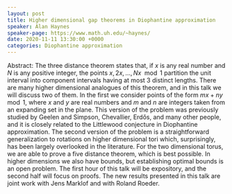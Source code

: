 ```yaml
---
layout: post
title: Higher dimensional gap theorems in Diophantine approximation
speaker: Alan Haynes
speaker-page: https://www.math.uh.edu/~haynes/
date: 2020-11-11 13:30:00 +0000
categories: Diophantine approximation
---
```


Abstract: The three distance theorem states that, if $x$ is any real number and $N$ is any positive integer, the points $x, 2x, … , Nx \mod 1$ partition the unit interval into component intervals having at most $3$ distinct lengths. There are many higher dimensional analogues of this theorem, and in this talk we will discuss two of them. In the first we consider points of the form $mx+ny \mod 1$, where $x$ and $y$ are real numbers and $m$ and $n$ are integers taken from an expanding set in the plane. This version of the problem was previously studied by Geelen and Simpson, Chevallier, Erdős, and many other people, and it is closely related to the Littlewood conjecture in Diophantine approximation. The second version of the problem is a straightforward generalization to rotations on higher dimensional tori which, surprisingly, has been largely overlooked in the literature. For the two dimensional torus, we are able to prove a five distance theorem, which is best possible. In higher dimensions we also have bounds, but establishing optimal bounds is an open problem. The first hour of this talk will be expository, and the second half will focus on proofs. The new results presented in this talk are joint work with Jens Marklof and with Roland Roeder.